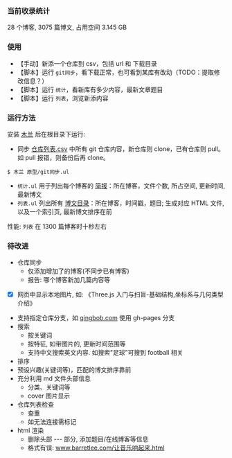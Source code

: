 ### 当前收录统计

28 个博客, 3075 篇博文, 占用空间 3.145 GB

### 使用

- 【手动】新添一个仓库到 csv，包括 url 和 下载目录
- 【脚本】运行 `git同步`，看下载正常，也可看到某库有改动（TODO：提取修改信息？）
- 【脚本】运行 `统计`，看新库有多少内容，最新文章题目
- 【脚本】运行 `列表`，浏览新添内容

### 运行方法

安装 [木兰](https://pypi.org/project/ulang/) 后在根目录下运行:

- 同步 [仓库列表.csv](仓库列表.csv) 中所有 git 仓库内容，新仓库则 clone，已有仓库则 pull。如 pull 报错，则备份后再 clone。
```
$ 木兰 原型/git同步.ul
```

- `统计.ul` 用于列出每个博客的 [简报](统计数据.csv)：所在博客，文件个数, 所占空间, 更新时间, 最新博文
- `列表.ul` 列出所有 [博文目录](博文目录.csv)：所在博客，时间戳，题目; 生成对应 HTML 文件, 以及一个索引页, 最新博文排序在前

性能: `列表` 在 1300 篇博客时十秒左右

### 待改进

- 仓库同步
  - 仅添加增加了的博客(不同步已有博客)
  - 报告: 哪个博客新加几篇内容等
- [x] 网页中显示本地图片, 如: 《Three.js 入门与扫盲-基础结构,坐标系与几何类型介绍》
- 支持指定仓库分支，如 [qingbob.com](https://github.com/hh54188/jekyll-blog) 使用 gh-pages 分支
- 搜索
  - 按关键词
  - 按特征, 如带图片的, 更新时间范围等
  - 支持中文搜索英文内容. 如搜索"足球"可搜到 football 相关
- 排序
- 预设兴趣(关键词等)，匹配的博文排序靠前
- 充分利用 md 文件头部信息
  - 分类、关键词等
  - cover 图片显示
- 仓库列表检查
  - 查重
  - 如无法连接需标记
- html 渲染
  - 删除头部 --- 部分, 添加题目/在线博客等信息
  - 格式有误: www.barretlee.com/让音乐响起来.html
